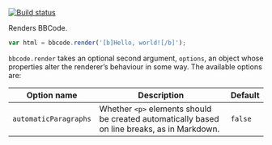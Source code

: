 [![Build status][ci image]][ci]

Renders BBCode.

```javascript
var html = bbcode.render('[b]Hello, world![/b]');
```

`bbcode.render` takes an optional second argument, `options`,
an object whose properties alter the renderer’s behaviour in some way.
The available options are:

Option name           | Description | Default
----------------------|-------------|--------
`automaticParagraphs` | Whether `<p>` elements should be created automatically based on line breaks, as in Markdown. | `false`


  [ci]: https://travis-ci.com/FurAffinity/bbcode-js
  [ci image]: https://api.travis-ci.com/FurAffinity/bbcode-js.svg
